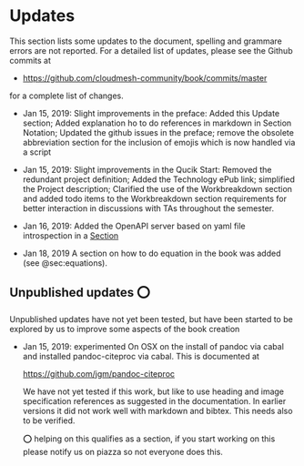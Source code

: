 # Updates

This section lists some updates to the document, spelling and grammare
errors are not reported. For a detailed list of updates, please see
the Github commits at

* <https://github.com/cloudmesh-community/book/commits/master>

for a complete list of changes.

* Jan 15, 2019: Slight improvements in the preface:   Added this Update
  section; Added explanation ho to do
  references in markdown in Section Notation; Updated the github issues
  in the preface; remove the obsolete abbreviation section for the
  inclusion of emojis which is now handled via a script

* Jan 15, 2019: Slight improvements in the Qucik Start:
  Removed the redundant project definition; Added the
  Technology ePub link; simplified the Project description; Clarified
  the use of the Workbreakdown section and added todo items to the
  Workbreakdown section requirements for better
  interaction in discussions with TAs throughout the semester.

* Jan 16, 2019: Added the OpenAPI server based on yaml file
  introspection in a [Section](#sec:openapi-introspection)

* Jan 18, 2019 A section on how to do equation in the book was added
(see @sec:equations).

## Unpublished updates :o:

Unpublished updates have not yet been tested, but have been started to
be explored by us to improve some aspects of the book creation

* Jan 15, 2019: experimented On OSX on the install of pandoc via cabal
  and installed pandoc-citeproc via cabal. This is documented at

  <https://github.com/jgm/pandoc-citeproc>

  We have not yet tested if this work, but like to use heading and image
  specification references as suggested in the documentation. In earlier versions it did not
  work well with markdown and bibtex. This needs also to be verified.

  :o: helping on this qualifies as a section, if you start working
  on this please notify us on piazza so not everyone does this.

